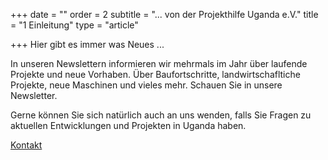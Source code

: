 +++
date = ""
order = 2
subtitle = "... von der Projekthilfe Uganda e.V."
title = "1 Einleitung"
type = "article"

+++
Hier gibt es immer was Neues ...

In unseren Newslettern informieren wir mehrmals im Jahr über laufende Projekte und neue Vorhaben. Über Baufortschritte, landwirtschafltiche Projekte, neue Maschinen und vieles mehr. Schauen Sie in unsere Newsletter.

Gerne können Sie sich natürlich auch an uns wenden, falls Sie Fragen zu aktuellen Entwicklungen und Projekten in Uganda haben.

[Kontakt](unser-verein/kontakt "Kontaktinformationen")